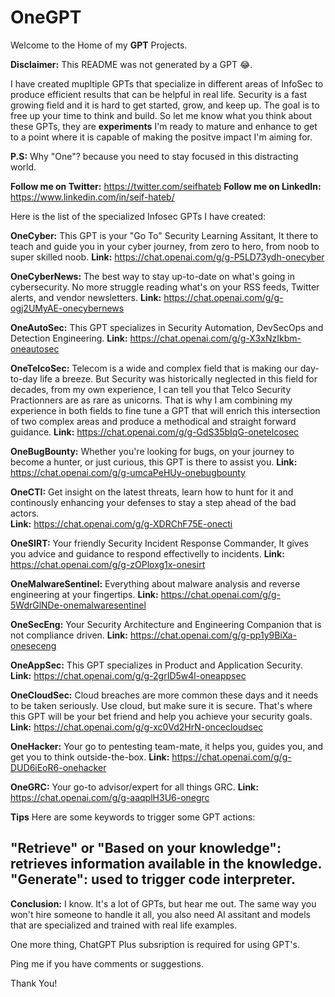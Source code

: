 # OneGPT

Welcome to the Home of my **GPT** Projects.

**Disclaimer:** This README was not generated by a GPT 😂.

I have created mupltiple GPTs that specialize in different areas of InfoSec to produce efficient results that can be helpful in real life. Security is a fast growing field and it is hard to get started, grow, and keep up. The goal is to free up your time to think and build. So let me know what you think about these GPTs, they are **experiments** I'm ready to mature and enhance to get to a point where it is capable of making the positve impact I'm aiming for. 

**P.S:** Why "One"? because you need to stay focused in this distracting world. 

**Follow me on Twitter:** https://twitter.com/seifhateb
**Follow me on LinkedIn:** https://www.linkedin.com/in/seif-hateb/

Here is the list of the specialized Infosec GPTs I have created:

**OneCyber:** This GPT is your "Go To" Security Learning Assitant, It there to teach and guide you in your cyber journey, from zero to hero, from noob to super skilled noob. 
**Link:** https://chat.openai.com/g/g-P5LD73ydh-onecyber

**OneCyberNews:** The best way to stay up-to-date on what's going in cybersecurity. No more struggle reading what's on your RSS feeds, Twitter alerts, and vendor newsletters. 
**Link:** https://chat.openai.com/g/g-ogj2UMyAE-onecybernews

**OneAutoSec:** This GPT specializes in Security Automation, DevSecOps and Detection Engineering. 
**Link:** https://chat.openai.com/g/g-X3xNzIkbm-oneautosec

**OneTelcoSec:** Telecom is a wide and complex field that is making our day-to-day life a breeze. But Security was historically neglected in this field for decades, from my own experience, I can tell you that Telco Security Practionners are as rare as unicorns. That is why I am combining my experience in both fields to fine tune a GPT that will enrich this intersection of two complex areas and produce a methodical and straight forward guidance. 
**Link:** https://chat.openai.com/g/g-GdS35bIqG-onetelcosec

**OneBugBounty:** Whether you're looking for bugs, on your journey to become a hunter, or just curious, this GPT is there to assist you. 
**Link:** https://chat.openai.com/g/g-umcaPeHUy-onebugbounty

**OneCTI:** Get insight on the latest threats, learn how to hunt for it and continously enhancing your defenses to stay a step ahead of the bad actors.  
**Link:** https://chat.openai.com/g/g-XDRChF75E-onecti

**OneSIRT:** Your friendly Security Incident Response Commander, It gives you advice and guidance to respond effectivelly to incidents. 
**Link:** https://chat.openai.com/g/g-zOPloxg1x-onesirt

**OneMalwareSentinel:** Everything about malware analysis and reverse engineering at your fingertips. 
**Link:** https://chat.openai.com/g/g-5WdrGlNDe-onemalwaresentinel

**OneSecEng:** Your Security Architecture and Engineering Companion that is not compliance driven. 
**Link:** https://chat.openai.com/g/g-pp1y9BiXa-oneseceng

**OneAppSec:** This GPT specializes in Product and Application Security. 
**Link:** https://chat.openai.com/g/g-2grID5w4l-oneappsec

**OneCloudSec:** Cloud breaches are more common these days and it needs to be taken seriously. Use cloud, but make sure it is secure. That's where this GPT will be your bet friend and help you achieve your security goals. 
**Link:** https://chat.openai.com/g/g-xc0Vd2HrN-oncecloudsec

**OneHacker:** Your go to pentesting team-mate, it helps you, guides you, and get you to think outside-the-box. 
**Link:** https://chat.openai.com/g/g-DUD6iEoR6-onehacker

**OneGRC:** Your go-to advisor/expert for all things GRC.
**Link:** https://chat.openai.com/g/g-aaqplH3U6-onegrc

**Tips**
Here are some keywords to trigger some GPT actions:

"Retrieve" or "Based on your knowledge": retrieves information available in the knowledge.
"Generate": used to trigger code interpreter.
----------------------------------------------------------------------------------------------------------------

**Conclusion:** I know. It's a lot of GPTs, but hear me out. The same way you won't hire someone to handle it all, you also need AI assitant and models that are specialized and trained with real life examples. 

One more thing, ChatGPT Plus subsription is required for using GPT's.

Ping me if you have comments or suggestions. 

Thank You!






